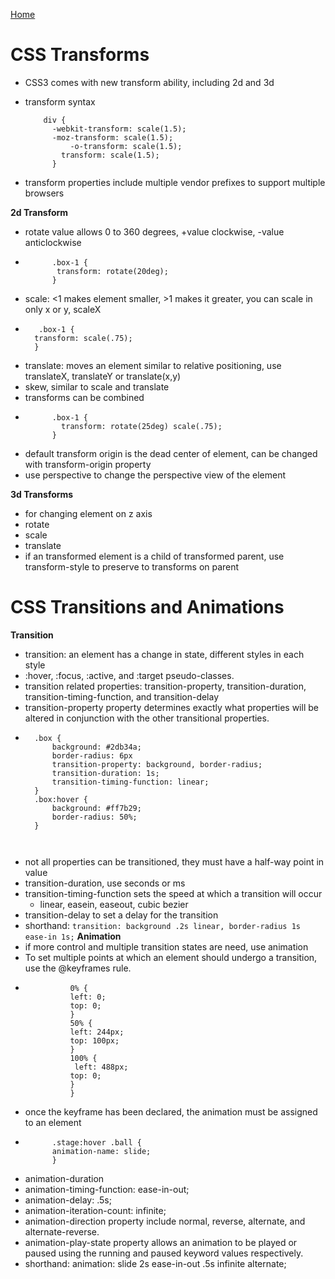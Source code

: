 [Home](README.md)

# CSS Transforms
- CSS3 comes with new transform ability, including 2d and 3d
- transform syntax 
  ```
      div {
        -webkit-transform: scale(1.5);
        -moz-transform: scale(1.5);
            -o-transform: scale(1.5);
          transform: scale(1.5);
        }
  ```

- transform properties include multiple vendor prefixes to support multiple browsers 


**2d Transform**
- rotate value allows 0 to 360 degrees, +value clockwise, -value anticlockwise
- ```
        .box-1 {
         transform: rotate(20deg);
        }
  ```
- scale: <1 makes element smaller, >1 makes it greater, you can scale in only x or y, scaleX
- ```
     .box-1 {
    transform: scale(.75);
    }
  ```
- translate: moves an element similar to relative positioning, use translateX, translateY or translate(x,y)
- skew, similar to scale and translate
- transforms can be combined 
- ```
        .box-1 {
          transform: rotate(25deg) scale(.75);
        }
   ```
 - default transform origin is the dead center of element, can be changed with transform-origin property   
 - use perspective to change the perspective view of the element

**3d Transforms**
- for changing element on z axis
- rotate
- scale
- translate
- if an transformed element is a child of transformed parent, use transform-style to preserve to transforms on parent

# CSS Transitions and Animations
**Transition**
- transition: an element has a change in state, different styles in each style
- :hover, :focus, :active, and :target pseudo-classes.
- transition related properties: transition-property, transition-duration, transition-timing-function, and transition-delay
-  transition-property property determines exactly what properties will be altered in conjunction with the other transitional properties.
- ```
    .box {
        background: #2db34a;
        border-radius: 6px
        transition-property: background, border-radius;
        transition-duration: 1s;
        transition-timing-function: linear;
    }
    .box:hover {
        background: #ff7b29;
        border-radius: 50%;
    }



- not all properties can be transitioned, they must have a half-way point in value
- transition-duration, use seconds or ms
- transition-timing-function  sets the speed at which a transition will occur
  - linear, easein, easeout, cubic bezier
- transition-delay to set a delay for the transition
- shorthand: `transition: background .2s linear, border-radius 1s ease-in 1s;`
**Animation**
- if more control and multiple transition states are need, use animation
- To set multiple points at which an element should undergo a transition, use the @keyframes rule.
- ```       @keyframes slide {
            0% {
            left: 0;
            top: 0;
            }
            50% {
            left: 244px;
            top: 100px;
            }
            100% {
             left: 488px;
            top: 0;
            }
            }

- once the keyframe has been declared, the animation must be assigned to an element
- ```
        .stage:hover .ball {
        animation-name: slide;
        }

- animation-duration
- animation-timing-function: ease-in-out;
- animation-delay: .5s;
- animation-iteration-count: infinite;
- animation-direction property include normal, reverse, alternate, and alternate-reverse.
- animation-play-state property allows an animation to be played or paused using the running and paused keyword values respectively. 
- shorthand: animation: slide 2s ease-in-out .5s infinite alternate;


